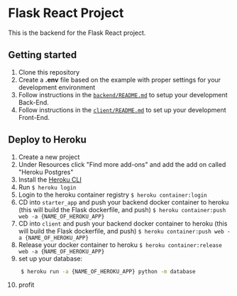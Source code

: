 # Flask React Project

This is the backend for the Flask React project.

## Getting started

1. Clone this repository
2. Create a **.env** file based on the example with proper settings for your development environment
3. Follow instructions in the [`backend/README.md`](./backend/README.md) to setup your development Back-End.
4. Follow instructions in the [`client/README.md`](./client/README.md) to set up your development Front-End.

## Deploy to Heroku

1. Create a new project
2. Under Resources click "Find more add-ons" and add the add on called "Heroku Postgres"
3. Install the [Heroku CLI](https://devcenter.heroku.com/articles/heroku-command-line)
4. Run `$ heroku login`
5. Login to the heroku container registry `$ heroku container:login`
6. CD into `starter_app` and push your backend docker container to heroku (this will build the Flask dockerfile, and push) `$ heroku container:push web -a {NAME_OF_HEROKU_APP}`
7. CD into `client` and push your backend docker container to heroku (this will build the Flask dockerfile, and push) `$ heroku container:push web -a {NAME_OF_HEROKU_APP}`
8. Release your docker container to heroku `$ heroku container:release web -a {NAME_OF_HEROKU_APP}`
9. set up your database:
```bash
    $ heroku run -a {NAME_OF_HEROKU_APP} python -m database
```
10. profit
